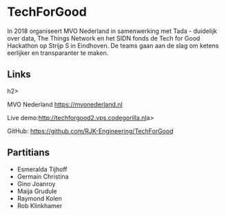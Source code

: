 # TechForGood

<p>In 2018 organiseert MVO Nederland in samenwerking met Tada - duidelijk over data, The Things Network en het SIDN fonds de Tech for Good Hackathon op Strijp S in Eindhoven. De teams gaan aan de slag om ketens eerlijker en transparanter te maken. </p>

<h2>Links</h2>h2>
<p>MVO Nederland <a href="https://mvonederland.nl/event/tech-good-hackathon-track-trace-de-keten">https://mvonederland.nl</a></p>
<p>Live demo:<a href="http://techforgood2.vps.codegorilla.nl" target="_blank">http://techforgood2.vps.codegorilla.nl</a>a></p>
<p>GitHub: <a href="https://github.com/RJK-Engineering/TechForGood" target="_blank">https://github.com/RJK-Engineering/TechForGood</a></p>

<h2>Partitians</h2>
<ul>
	<li>Esmeralda Tijhoff</li>
	<li>Germain Christina</li>
	<li>Gino Joanroy</li>
	<li>Maija Grudule</li>
	<li>Raymond Kolen</li>
	<li>Rob Klinkhamer</li>
</ul>	

